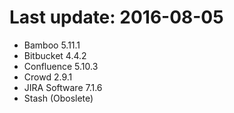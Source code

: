 # Last update: 2016-08-05

- Bamboo 5.11.1
- Bitbucket 4.4.2
- Confluence 5.10.3
- Crowd 2.9.1
- JIRA Software 7.1.6
- Stash (Oboslete)
